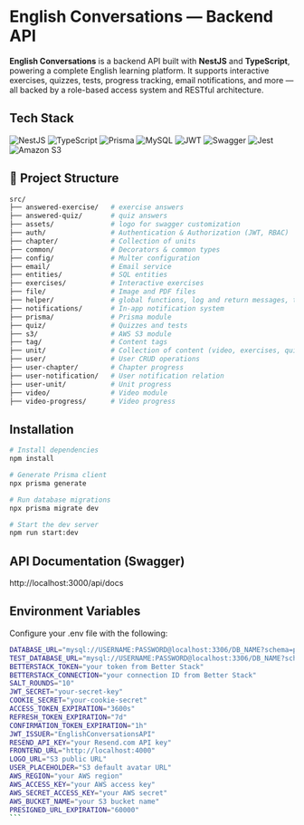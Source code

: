 # English Conversations — Backend API

**English Conversations** is a backend API built with **NestJS** and **TypeScript**, powering a complete English learning platform. It supports interactive exercises, quizzes, tests, progress tracking, email notifications, and more — all backed by a role-based access system and RESTful architecture.

## Tech Stack

![NestJS](https://img.shields.io/badge/nestjs-%23E0234E.svg?flat&logo=nestjs&logoColor=white)
![TypeScript](https://img.shields.io/badge/typescript-%23007ACC.svg?flat&logo=typescript&logoColor=white)
![Prisma](https://img.shields.io/badge/Prisma-3982CE?style=flat&logo=Prisma&logoColor=white)
![MySQL](https://img.shields.io/badge/mysql-4479A1.svg?style=flat&logo=mysql&logoColor=white)
![JWT](https://img.shields.io/badge/JWT-black?style=flat&logo=JSON%20web%20tokens)
![Swagger](https://img.shields.io/badge/-Swagger-%23Clojure?style=flat&logo=swagger&logoColor=white)
![Jest](https://img.shields.io/badge/-jest-%23C21325?style=flat&logo=jest&logoColor=white)
![Amazon S3](https://img.shields.io/badge/Amazon%20S3-FF9900?style=flat&logo=amazons3&logoColor=white)

## 📁 Project Structure

```bash
src/
├── answered-exercise/   # exercise answers
├── answered-quiz/       # quiz answers
├── assets/              # logo for swagger customization
├── auth/                # Authentication & Authorization (JWT, RBAC)
├── chapter/             # Collection of units
├── common/              # Decorators & common types
├── config/              # Multer configuration
├── email/               # Email service
├── entities/            # SQL entities
├── exercises/           # Interactive exercises
├── file/                # Image and PDF files
├── helper/              # global functions, log and return messages, test mocks
├── notifications/       # In-app notification system
├── prisma/              # Prisma module
├── quiz/                # Quizzes and tests
├── s3/                  # AWS S3 module
├── tag/                 # Content tags
├── unit/                # Collection of content (video, exercises, quizzes)
├── user/                # User CRUD operations
├── user-chapter/        # Chapter progress
├── user-notification/   # User notification relation
├── user-unit/           # Unit progress
├── video/               # Video module
├── video-progress/      # Video progress

```

## Installation

```bash
# Install dependencies
npm install

# Generate Prisma client
npx prisma generate

# Run database migrations
npx prisma migrate dev

# Start the dev server
npm run start:dev
```

## API Documentation (Swagger)

http://localhost:3000/api/docs

## Environment Variables

Configure your .env file with the following:

````bash
DATABASE_URL="mysql://USERNAME:PASSWORD@localhost:3306/DB_NAME?schema=public"
TEST_DATABASE_URL="mysql://USERNAME:PASSWORD@localhost:3306/DB_NAME?schema=public"
BETTERSTACK_TOKEN="your token from Better Stack"
BETTERSTACK_CONNECTION="your connection ID from Better Stack"
SALT_ROUNDS="10"
JWT_SECRET="your-secret-key"
COOKIE_SECRET="your-cookie-secret"
ACCESS_TOKEN_EXPIRATION="3600s"
REFRESH_TOKEN_EXPIRATION="7d"
CONFIRMATION_TOKEN_EXPIRATION="1h"
JWT_ISSUER="EnglishConversationsAPI"
RESEND_API_KEY="your Resend.com API key"
FRONTEND_URL="http://localhost:4000"
LOGO_URL="S3 public URL"
USER_PLACEHOLDER="S3 default avatar URL"
AWS_REGION="your AWS region"
AWS_ACCESS_KEY="your AWS access key"
AWS_SECRET_ACCESS_KEY="your AWS secret"
AWS_BUCKET_NAME="your S3 bucket name"
PRESIGNED_URL_EXPIRATION="60000"
```
````
